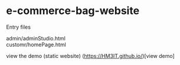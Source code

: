 # e-commerce-bag-website

Entry files

admin/adminStudio.html  <br/>
customr/homePage.html

view the demo (static website) 
(https://HM3IT.github.io/)[view demo]
